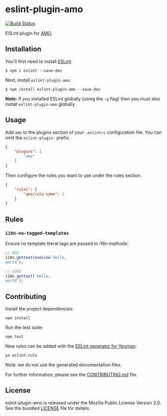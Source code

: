 eslint-plugin-amo
=================

[![Build
Status](https://travis-ci.org/willdurand/eslint-plugin-amo.svg?branch=master)](https://travis-ci.org/willdurand/eslint-plugin-amo)

ESLint plugin for [AMO](https://wiki.mozilla.org/AMO).


## Installation

You'll first need to install [ESLint](http://eslint.org):

```
$ npm i eslint --save-dev
```

Next, install `eslint-plugin-amo`:

```
$ npm install eslint-plugin-amo --save-dev
```

**Note:** If you installed ESLint globally (using the `-g` flag) then you must
also install `eslint-plugin-amo` globally.


## Usage

Add `amo` to the plugins section of your `.eslintrc` configuration file. You can
omit the `eslint-plugin-` prefix:

```json
{
    "plugins": [
        "amo"
    ]
}
```


Then configure the rules you want to use under the rules section.

```json
{
    "rules": {
        "amo/rule-name": 2
    }
}
```


## Rules

### `i18n-no-tagged-templates`

Ensure no template literal tags are passed to i18n methods:

```js
// BAD
i18n.gettext(oneLine`Hello,
world`);

// GOOD
i18n.gettext(`Hello,
world`);
```


## Contributing

Install the project dependencies:

```
npm install
```

Run the test suite:

```
npm test
```

New rules can be added with the [ESLint generator for
Yeoman](https://github.com/eslint/generator-eslint):

```
yo eslint:rule
```

Note: we do not use the generated documentation files.

For further information, please see the [CONTRIBUTING.md](./CONTRIBUTING.md)
file.


## License

eslint-plugin-amo is released under the Mozilla Public License Version 2.0. See
the bundled [LICENSE](./LICENSE.txt) file for details.
